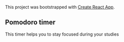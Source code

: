 This project was bootstrapped with [Create React App](https://github.com/facebook/create-react-app).

## Pomodoro timer
This timer helps you to stay focused during your studies

